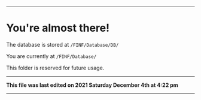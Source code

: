 
***

# You're almost there!

The database is stored at `/FINF/Database/DB/`

You are currently at `/FINF/Database/`

This folder is reserved for future usage.

***

**This file was last edited on 2021 Saturday December 4th at 4:22 pm**

***
